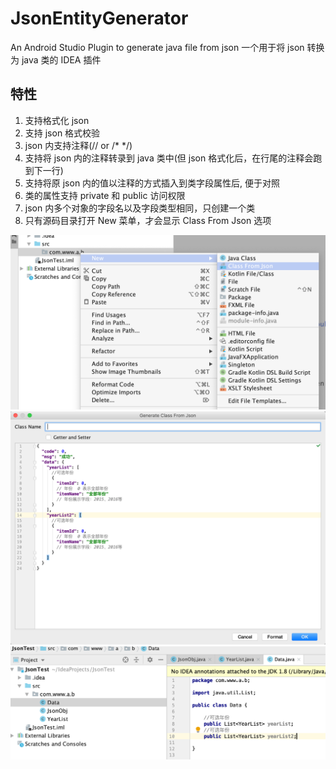 # JsonEntityGenerator
An Android Studio Plugin to generate java file from json
一个用于将 json 转换为 java 类的 IDEA 插件

## 特性
1. 支持格式化 json
2. 支持 json 格式校验
3. json 内支持注释(// or  /* */)
4. 支持将 json 内的注释转录到 java 类中(但 json 格式化后，在行尾的注释会跑到下一行)
5. 支持将原 json 内的值以注释的方式插入到类字段属性后, 便于对照
6. 类的属性支持 private 和 public 访问权限
7. json 内多个对象的字段名以及字段类型相同，只创建一个类
8. 只有源码目录打开 New 菜单，才会显示 Class From Json 选项

<img src="https://raw.githubusercontent.com/wangkunlin/JsonEntityGenerator/master/art/screenshot_0.png" />
<img src="https://raw.githubusercontent.com/wangkunlin/JsonEntityGenerator/master/art/screenshot_1.png" />
<img src="https://raw.githubusercontent.com/wangkunlin/JsonEntityGenerator/master/art/screenshot_2.png" />
